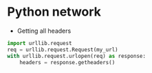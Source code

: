 # Python network

+ Getting all headers
```python
import urllib.request
req = urllib.request.Request(my_url)
with urllib.request.urlopen(req) as response:
    headers = response.getheaders()
```
